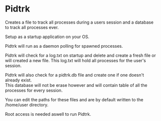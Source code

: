 Pidtrk
======

Creates a file to track all processes during a users session and a database to track all processes ever.


Setup as a startup application on your OS.  

Pidtrk will run as a daemon polling for spawned processes.

Pidtrk will check for a log.txt on startup and delete and create a fresh file or will created a new file.
This log.txt will hold all processes for the user's session.  

Pidtrk will also check for a pidtrk.db file and create one if one doesn't already exist.  
This database will not be erase however and will contain table of all the processes for every session.

You can edit the paths for these files and are by default written to the /home/user directory.

Root access is needed aswell to run Pidtrk. 
